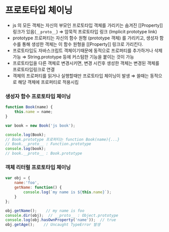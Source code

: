 # 프로토타입 체이닝
- js 의 모든 객체는 자신의 부모인 프로토타입 객체를 가리키는 숨겨진 [[Property]] 링크가 있음(`__proto__`)
    ⇒ 암묵적 프로토타입 링크 (Implicit prototype link)
- prototype 프로퍼티는 자신의 함수 원형 (prototype 객체) 를 가리키고, 생성자 함수를 통해 생성한 객체는 이 함수 원형을 [[Property]] 링크로 가리킨다.
- 프로토타입도 자바스크립트 객체이기때문에 동적으로 프로퍼티를 추가하거나 삭제 가능 ⇒ String.prototype 등에 커스텀한 기능을 붙이는 것이 가능
- 프로토타입을 다른 객체로 변경시키면, 변경 시킨후 생성한 객체는 변경된 객체를 프로토타입링크로 연결
- 객체의 프로퍼티를 읽거나 실행할때만 프로토타입 체이닝이 발생 ⇒ 쓸때는 동적으로 해당 객체에 프로퍼티로 적용시킴

### 생성자 함수 프로토타입 체이닝
```javascript
function Book(name) {
    this.name = name;
}

var book = new Book('js book');

console.log(Book);
// Book.prototype 프로퍼티는 function Book(name){...}
// Book.__proto__ : Function.prototype
console.log(book);
// book.__proto__ : Book.prototype
```

### 객체 리터럴 프로토타입 체이닝
```javascript
var obj = {
    name:'foo',
    getName: function() {
        console.log(`my name is ${this.name}`);
    }
};

obj.getName();    // my name is foo
console.dir(obj);  // __proto__ : Object.prototype
console.log(obj.hasOwnProperty('name'));  // true
obj.getAge();    // Uncaught TypeError 발생
```
